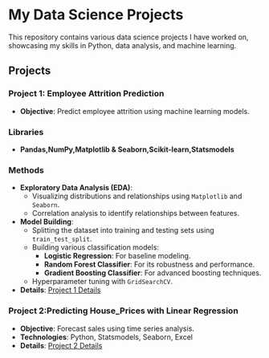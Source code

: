 # My Data Science Projects

This repository contains various data science projects I have worked on, showcasing my skills in Python, data analysis, and machine learning.

## Projects

### Project 1: Employee Attrition Prediction
- **Objective**: Predict employee attrition using machine learning models.
### Libraries
- **Pandas,NumPy,Matplotlib & Seaborn,Scikit-learn,Statsmodels**

### Methods
- **Exploratory Data Analysis (EDA)**:
  - Visualizing distributions and relationships using `Matplotlib` and `Seaborn`.
  - Correlation analysis to identify relationships between features.
- **Model Building**:
  - Splitting the dataset into training and testing sets using `train_test_split`.
  - Building various classification models:
    - **Logistic Regression**: For baseline modeling.
    - **Random Forest Classifier**: For its robustness and performance.
    - **Gradient Boosting Classifier**: For advanced boosting techniques.
  - Hyperparameter tuning with `GridSearchCV`.
- **Details**: [Project 1 Details](Copy_of_Case_4_Employee_Attrition_with_Random_Forest.ipynb)

### Project 2:Predicting House_Prices with Linear Regression
- **Objective**: Forecast sales using time series analysis.
- **Technologies**: Python, Statsmodels, Seaborn, Excel
- **Details**: [Project 2 Details](Copy_of_Predicting_House_Prices.ipynb)
